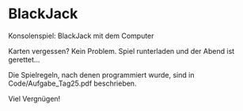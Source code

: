 # BlackJack
Konsolenspiel: BlackJack mit dem Computer  

Karten vergessen? Kein Problem. Spiel runterladen und der Abend ist gerettet...  

Die Spielregeln, nach denen programmiert wurde, sind in Code/Aufgabe_Tag25.pdf beschrieben.

Viel Vergnügen!
